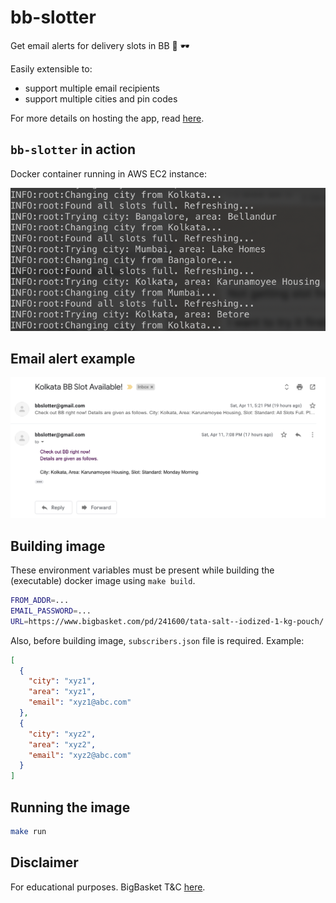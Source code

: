 # bb-slotter
Get email alerts for delivery slots in BB :email: :dark_sunglasses:

Easily extensible to:

- support multiple email recipients
- support multiple cities and pin codes

For more details on hosting the app, read [here](DEPLOY.md).

## `bb-slotter` in action

Docker container running in AWS EC2 instance:

![image-20200413092518550](./screenshots/image-20200413092518550.png)

## Email alert example

![image-20200412122335908](./screenshots/image-20200412122335908.png)

## Building image

These environment variables must be present while building the (executable) docker image using `make build`.

```bash
FROM_ADDR=...
EMAIL_PASSWORD=...
URL=https://www.bigbasket.com/pd/241600/tata-salt--iodized-1-kg-pouch/
```

Also, before building image, `subscribers.json` file is required.
Example:
```json
[
  {
    "city": "xyz1",
    "area": "xyz1",
    "email": "xyz1@abc.com"
  },
  {
    "city": "xyz2",
    "area": "xyz2",
    "email": "xyz2@abc.com"
  }
]
```

## Running the image

```bash
make run
```

## Disclaimer

For educational purposes. BigBasket T&C [here](https://www.bigbasket.com/terms-and-conditions/).